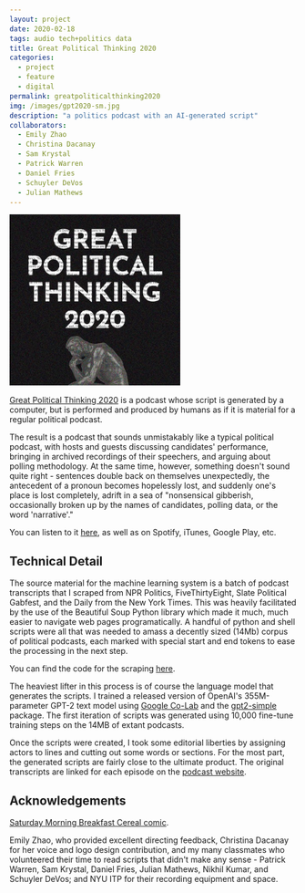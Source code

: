 ```yaml
---
layout: project
date: 2020-02-18
tags: audio tech+politics data
title: Great Political Thinking 2020
categories:
  - project
  - feature
  - digital
permalink: greatpoliticalthinking2020
img: /images/gpt2020-sm.jpg
description: "a politics podcast with an AI-generated script"
collaborators:
  - Emily Zhao
  - Christina Dacanay
  - Sam Krystal
  - Patrick Warren
  - Daniel Fries
  - Schuyler DeVos
  - Julian Mathews
---
```


<img src='/images/gpt2020-sm.jpg' style='width: 300px' />

<p class='lg content-width'>

<a href='http://www.greatpoliticalthinking2020.com'>Great Political Thinking 2020</a> is a podcast whose script is generated by a computer, but is performed and produced by humans as if it is material for a regular political podcast.

</p>

<p class='content-width'>
The result is a podcast that sounds unmistakably like a typical political podcast, with hosts and guests discussing candidates' performance, bringing in archived recordings of their speechers, and arguing about polling methodology. At the same time, however, something doesn't sound quite right - sentences double back on themselves unexpectedly, the antecedent of a pronoun becomes hopelessly lost, and suddenly one's place is lost completely, adrift in a sea of "nonsensical gibberish, occasionally broken up by the names of candidates, polling data, or the word 'narrative'."
</p>

You can listen to it [here](http://www.greatpoliticalthinking2020.com), as well as on Spotify, iTunes, Google Play, etc.

## Technical Detail

<p class='content-width'>
The source material for the machine learning system is a batch of podcast transcripts that I scraped from NPR Politics, FiveThirtyEight, Slate Political Gabfest, and the Daily from the New York Times. This was heavily facilitated by the use of the Beautiful Soup Python library which made it much, much easier to navigate web pages programatically. A handful of python and shell scripts were all that was needed to amass a decently sized (14Mb) corpus of political podcasts, each marked with special start and end tokens to ease the processing in the next step.
</p>

You can find the code for the scraping [here](https://github.com/squidgetx/gpt2020).

<p class='content-width'>

The heaviest lifter in this process is of course the language model that generates the scripts. I trained a released version of OpenAI's 355M-parameter GPT-2 text model using <a href='https://colab.research.google.com/drive/1RbhJm58bVFfBxMEwLrte1fhZ4V0PLL8d'>Google Co-Lab</a> and the <a href='https://github.com/minimaxir/gpt-2-simple'>gpt2-simple</a> package. The first iteration of scripts was generated using 10,000 fine-tune training steps on the 14MB of extant podcasts.

</p>

<p class='content-width'>
Once the scripts were created, I took some editorial liberties by assigning actors to lines and cutting out some words or sections. For the most part, the generated scripts are fairly close to the ultimate product. The original transcripts are linked for each episode on the <a href='http://greatpoliticalthinking2020.com'>podcast website</a>.
</p>

## Acknowledgements

[Saturday Morning Breakfast Cereal comic](https://www.smbc-comics.com/comic/podcast).

<p class='content-width'>
Emily Zhao, who provided excellent directing feedback, Christina Dacanay for her voice and logo design contribution, and my many classmates who volunteered their time to read scripts that didn't make any sense - Patrick Warren, Sam Krystal, Daniel Fries, Julian Mathews, Nikhil Kumar, and Schuyler DeVos; and NYU ITP for their recording equipment and space.
</p>

